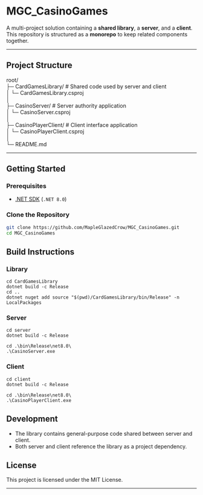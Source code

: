 # MGC_CasinoGames

A multi-project solution containing a **shared library**, a **server**, and a **client**.  
This repository is structured as a **monorepo** to keep related components together.

---

## Project Structure

root/<br>
├─ CardGamesLibrary/ # Shared code used by server and client<br>
│ └─ CardGamesLibrary.csproj<br>
│<br>
├─ CasinoServer/ # Server authority application<br>
│ └─ CasinoServer.csproj<br>
│<br>
├─ CasinoPlayerClient/ # Client interface application<br>
│ └─ CasinoPlayerClient.csproj<br>
│<br>
└─ README.md

---

## Getting Started

### Prerequisites
- [.NET SDK](https://dotnet.microsoft.com/download) (`.NET 8.0`)

### Clone the Repository
```sh
git clone https://github.com/MapleGlazedCrow/MGC_CasinoGames.git
cd MGC_CasinoGames
```

## Build Instructions
### Library
```
cd CardGamesLibrary
dotnet build -c Release
cd ..
dotnet nuget add source "$(pwd)/CardGamesLibrary/bin/Release" -n LocalPackages
```
### Server
```
cd server
dotnet build -c Release
```

```
cd .\bin\Release\net8.0\
.\CasinoServer.exe
```
### Client
```
cd client
dotnet build -c Release
```

```
cd .\bin\Release\net8.0\
.\CasinoPlayerClient.exe
```

## Development

- The library contains general-purpose code shared between server and client.
- Both server and client reference the library as a project dependency.

## License
This project is licensed under the MIT License.

---

